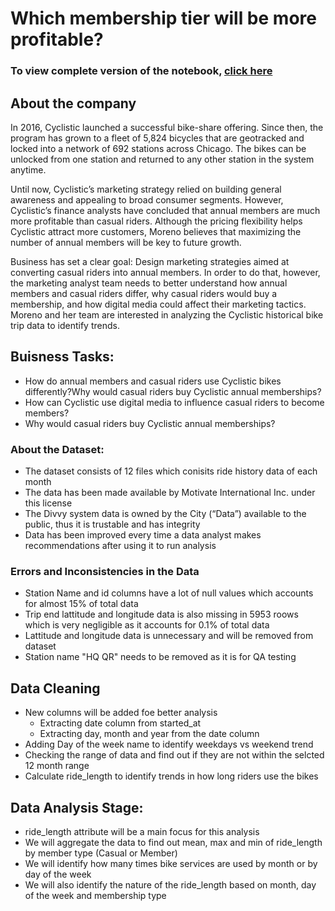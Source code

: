 # Which membership tier will be more profitable?

### To view complete version of the notebook, [click here](https://www.kaggle.com/code/vishalpatel1266/case-study-1)

## About the company
In 2016, Cyclistic launched a successful bike-share offering. Since then, the program has grown to a fleet of 5,824 bicycles that are geotracked and locked into a network of 692 stations across Chicago. The bikes can be unlocked from one station and returned to any other station in the system anytime.

Until now, Cyclistic’s marketing strategy relied on building general awareness and appealing to broad consumer segments. However, Cyclistic’s finance analysts have concluded that annual members are much more profitable than casual riders. Although the pricing flexibility helps Cyclistic attract more customers, Moreno believes that maximizing the number of annual members will be key to future growth.

Business has set a clear goal: Design marketing strategies aimed at converting casual riders into annual members. In order to do that, however, the marketing analyst team needs to better understand how annual members and casual riders differ, why casual riders would buy a membership, and how digital media could affect their marketing tactics. Moreno and her team are interested in analyzing the Cyclistic historical bike trip data to identify trends.


## Buisness Tasks:
- How do annual members and casual riders use Cyclistic bikes differently?Why would casual riders buy Cyclistic annual memberships?
- How can Cyclistic use digital media to influence casual riders to become members?
- Why would casual riders buy Cyclistic annual memberships?


### About the Dataset:
- The dataset consists of 12 files which conisits ride history data of each month
- The data has been made available by Motivate International Inc. under this license
- The Divvy system data is owned by the City (“Data”) available to the public, thus it is trustable and has integrity
- Data has been improved every time a data analyst makes recommendations after using it to run analysis


### Errors and Inconsistencies in the Data
- Station Name and id columns have a lot of null values which accounts for almost 15% of total data
- Trip end lattitude and longitude data is also missing in 5953 roows which is very negligible as it accounts for 0.1% of total data
- Lattitude and longitude data is unnecessary and will be removed from dataset
- Station name "HQ QR" needs to be removed as it is for QA testing


## Data Cleaning
- New columns will be added foe better analysis
    - Extracting date column from started_at
    - Extracting day, month and year from the date column
- Adding Day of the week name to identify weekdays vs weekend trend
- Checking the range of data and find out if they are not within the selcted 12 month range
- Calculate ride_length to identify trends in how long riders use the bikes


## Data Analysis Stage:
- ride_length attribute will be a main focus for this analysis
- We will aggregate the data to find out mean, max and min of ride_length by member type (Casual or Member)
- We will identify how many times bike services are used by month or by day of the week
- We will also identify the nature of the ride_length based on month, day of the week and membership type


